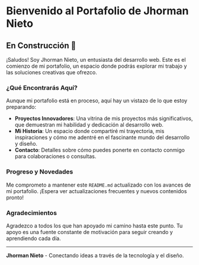 # Bienvenido al Portafolio de Jhorman Nieto

## En Construcción 🚧

¡Saludos! Soy Jhorman Nieto, un entusiasta del desarrollo web. Este es el comienzo de mi portafolio, un espacio donde podrás explorar mi trabajo y las soluciones creativas que ofrezco.

### ¿Qué Encontrarás Aquí?

Aunque mi portafolio está en proceso, aquí hay un vistazo de lo que estoy preparando:

- **Proyectos Innovadores**: Una vitrina de mis proyectos más significativos, que demuestran mi habilidad y dedicación al desarrollo web.
- **Mi Historia**: Un espacio donde compartiré mi trayectoria, mis inspiraciones y cómo me adentré en el fascinante mundo del desarrollo y diseño.
- **Contacto**: Detalles sobre cómo puedes ponerte en contacto conmigo para colaboraciones o consultas.

### Progreso y Novedades

Me comprometo a mantener este `README.md` actualizado con los avances de mi portafolio. ¡Espera ver actualizaciones frecuentes y nuevos contenidos pronto!

### Agradecimientos

Agradezco a todos los que han apoyado mi camino hasta este punto. Tu apoyo es una fuente constante de motivación para seguir creando y aprendiendo cada día.

---

**Jhorman Nieto** - Conectando ideas a través de la tecnología y el diseño.
